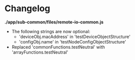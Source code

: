 # Changelog

**./app/sub-common/files/remote-io-common.js**
* The following strings are now optional:
	* 'deviceObj.macAddress' in 'testDeviceObjectStructure'
	* 'configObj.name' in 'testNodeConfigObjectStructure'
* Replaced 'commonFunctions.testNeutral' with 'arrayFunctions.testNeutral'